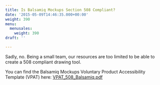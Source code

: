 ```yaml
---
title: Is Balsamiq Mockups Section 508 Compliant?
date: '2015-05-09T14:46:35.000+00:00'
weight: 390
menu:
  menusales:
    weight: 390
draft: ''

---
```


Sadly, no. Being a small team, our resources are too limited to be able to create a 508 compliant drawing tool.

You can find the Balsamiq Mockups Voluntary Product Accessibility Template (VPAT) here: [VPAT_508_Balsamiq.pdf](https://media.balsamiq.com/eulas/VPAT_508_Balsamiq.pdf)